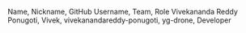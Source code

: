 Name, Nickname, GitHub Username, Team, Role
Vivekananda Reddy Ponugoti, Vivek, vivekanandareddy-ponugoti, yg-drone, Developer
